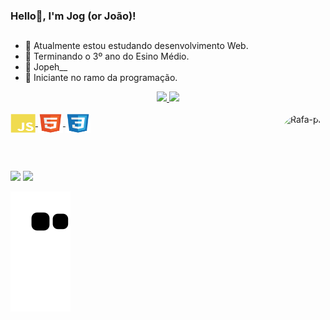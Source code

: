 ### Hello👋, I'm Jog (or João)!
##

- 🌱 Atualmente estou estudando desenvolvimento Web.
- 📖 Terminando o 3º ano do Esino Médio.
- 💬 Jopeh__
- 🍼 Iniciante no ramo da programação.


<div align="center">
  <a href="https://github.com/jogpe">
  <img width="42%" src="https://github-readme-stats.vercel.app/api?username=Jogpe&show_icons=true&theme=tokyonight&include_all_commits=true&count_private=true"/>
  <img width="50%" src="https://github-readme-stats.vercel.app/api/top-langs/?username=jogpe&layout=compact&langs_count=7&theme=tokyonight"/>
</div>

<div style="display: inline_block"><br>
<img align="center" alt="Rafa-Js" height="30" width="40" src="https://raw.githubusercontent.com/devicons/devicon/master/icons/javascript/javascript-plain.svg">
<img align="center" alt="Rafa-HTML" height="30" width="40" src="https://raw.githubusercontent.com/devicons/devicon/master/icons/html5/html5-original.svg">
<img align="center" alt="Rafa-CSS" height="30" width="40" src="https://raw.githubusercontent.com/devicons/devicon/master/icons/css3/css3-original.svg">
<img align="right" alt="Rafa-pic" height="150" style="border-radius:50px;" src="https://media.discordapp.net/attachments/568954159190114334/1048369604218589225/download20221205193446.png?width=498&height=498">
</div>


##

<div style="display: inline_block"><br>

<a href="https://instagram.com/jopeh_" target="_blank"><img src="https://img.shields.io/badge/-Instagram-%23E4405F?style=for-the-badge&logo=instagram&logoColor=white" target="_blank"></a> 
<a href="https://blogdejope.blogspot.com/" target="_blank"><img src="https://img.shields.io/badge/Blogger-FF5722?style=for-the-badge&logo=blogger&logoColor=white" target="_blank"></a> 

  ![Snake animation](https://github.com/jogpe/jogpe/blob/output/github-contribution-grid-snake.svg)



</div>
